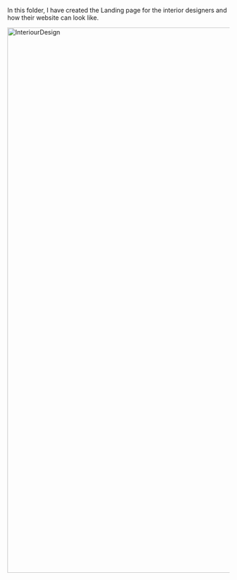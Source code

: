 In this folder, I have created the Landing page for the interior designers and how their website can look like.

<img width="1238" alt="InteriourDesign" src="https://github.com/CodingStreak12/HtmlCssWebsites/assets/33967996/6cb3680c-2def-400a-b6ea-29081b120116">
